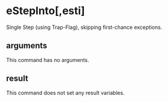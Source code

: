 # eStepInto[,esti]
Single Step (using Trap-Flag), skipping first-chance exceptions. 

## arguments
This command has no arguments.

## result
This command does not set any result variables.
